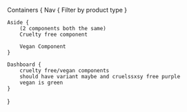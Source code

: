 Containers {
    Nav {
        Filter by product type 
    }

    Aside {
        (2 components both the same)
        Cruelty free component

        Vegan Component
    }

    Dashboard {
        cruelty free/vegan components
        should have variant maybe and cruelssxsy free purple
        vegan is green
    }
}